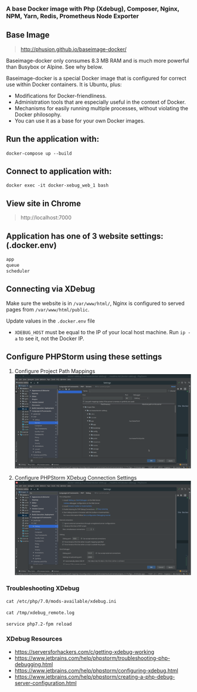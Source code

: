 ### A base Docker image with Php (Xdebug), Composer, Nginx, NPM, Yarn, Redis, Prometheus Node Exporter

## Base Image 
> http://phusion.github.io/baseimage-docker/

Baseimage-docker only consumes 8.3 MB RAM and is much more powerful than Busybox or Alpine. See why below.

Baseimage-docker is a special Docker image that is configured for correct use within Docker containers. It is Ubuntu, plus:

- Modifications for Docker-friendliness.
- Administration tools that are especially useful in the context of Docker.
- Mechanisms for easily running multiple processes, without violating the Docker philosophy.
- You can use it as a base for your own Docker images.

## Run the application with:
```
docker-compose up --build
```

## Connect to application with:
```
docker exec -it docker-xebug_web_1 bash
```

## View site in Chrome
> http://localhost:7000

## Application has one of 3 website settings: (.docker.env)
```
app
queue
scheduler
```

## Connecting via XDebug
Make sure the website is in `/var/www/html/`, Nginx is configured to served pages from `/var/www/html/public`.

Update values in the `.docker.env` file
- `XDEBUG_HOST` must be equal to the IP of your local host machine. Run `ip -a` to see it, not the Docker IP.

## Configure PHPStorm using these settings
1. Configure Project Path Mappings
![PHPStorm XDebug Settings 1](wiki/xdebug-server-settings-1.png "PHPStorm XDebug Settings 1")

2. Configure PHPStorm XDebug Connection Settings
![PHPStorm XDebug Settings 2](wiki/xdebug-server-settings-2.png "PHPStorm XDebug Settings 2")

### Troubleshooting XDebug
`cat /etc/php/7.0/mods-available/xdebug.ini`

`cat /tmp/xdebug_remote.log`

`service php7.2-fpm reload`

### XDebug Resources
- https://serversforhackers.com/c/getting-xdebug-working
- https://www.jetbrains.com/help/phpstorm/troubleshooting-php-debugging.html
- https://www.jetbrains.com/help/phpstorm/configuring-xdebug.html
- https://www.jetbrains.com/help/phpstorm/creating-a-php-debug-server-configuration.html
